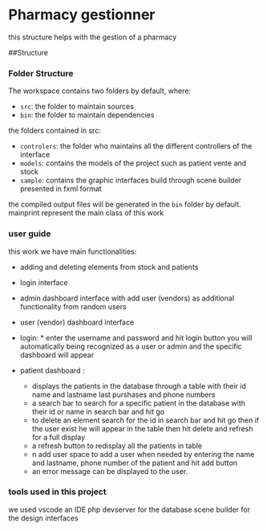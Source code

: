 # Pharmacy gestionner 

this structure helps with the gestion of a pharmacy

##Structure

### Folder Structure

The workspace contains two folders by default, where:

- `src`: the folder to maintain sources
- `bin`: the folder to maintain dependencies

the folders contained in src:
- `controlers`: the folder who maintains all the different controllers of the interface 
- `models`: contains the models of the project such as patient vente and stock
- `sample`: contains the graphic interfaces build through scene builder presented in fxml format


the compiled output files will be generated in the `bin` folder by default.
mainprint represent the main class of this work

### user guide
this work we have main functionalities:
* adding and deleting elements from stock and patients
* login interface 
* admin dashboard interface with add user (vendors) as additional functionality from random users
* user (vendor) dashboard interface 
* login:
        * enter the username and password and hit login button you will automatically being recognized as a user or admin and the specific dashboard will               appear

* patient dashboard :
    * displays the patients in the database through a table with their id name and lastname last purshases and phone numbers
    * a search bar to search for a specific patient in the database with their id or name in search bar and hit go
    * to delete an element search for the id in search bar and hit go then if the user exist he will appear in the table then hit delete and refresh for a full display
     * a refresh button to redisplay all the patients in table
     * n add user space to add a user when needed by entering the name and lastname, phone number of the patient and hit add button 
     * an error message can be displayed to the user.



### tools used in this project
we used vscode an IDE
php devserver for the database
scene builder for the design interfaces 

